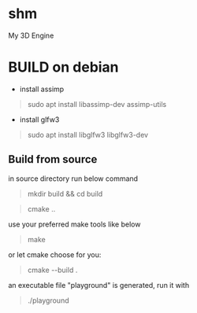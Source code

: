 # shm
My 3D Engine

# BUILD on debian
* install assimp 
> sudo apt install libassimp-dev assimp-utils
* install glfw3
> sudo apt install libglfw3 libglfw3-dev

## Build from source
in source directory run below command

> mkdir build && cd build

> cmake ..

use your preferred make tools like below
> make

or let cmake choose for you:
> cmake --build .

an executable file "playground" is generated, run it with 
> ./playground
